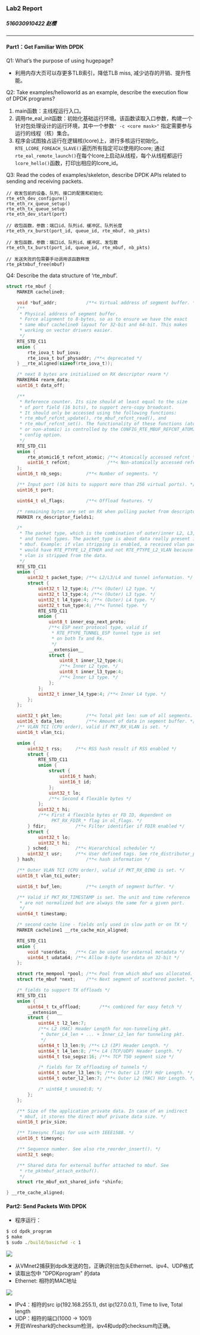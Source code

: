 ### Lab2 Report

##### 516030910422 赵樱
---

#### Part1：Get Familiar With DPDK 
Q1: What’s the purpose of using hugepage?

- 利用内存大页可以存更多TLB索引，降低TLB miss, 减少访存的开销、提升性能。


Q2: Take examples/helloworld as an example, describe the execution flow of DPDK programs?
    
1. main函数：主线程运行入口。
2. 调用rte_eal_init函数：初始化基础运行环境。该函数读取入口参数，构建一个针对包处理设计的运行环境，其中一个参数```" -c <core mask>"``` 指定需要参与运行的线程（核）集合。
3. 程序会试图独占运行在逻辑核(lcore)上，进行多核运行初始化。```RTE_LCORE_FOREACH_SLAVE()```遍历所有指定可以使用的lcore; 通过```rte_eal_remote_launch()```在每个lcore上启动从线程，每个从线程都运行```lcore_hello()```函数，打印出相应的lcore_id。


Q3: Read the codes of examples/skeleton, describe DPDK APIs related to sending and
    receiving packets.

```
// 收发包前的设备、队列、接口的配置和初始化
rte_eth_dev_configure()
rte_eth_rx_queue_setup()
rte_eth_tx_queue_setup
rte_eth_dev_start(port)

// 收包函数，参数：端口id、队列id、缓冲区、队列长度
rte_eth_rx_burst(port_id, queue_id, rte_mbuf, nb_pkts)

// 发包函数，参数：端口id、队列id、缓冲区、发包数
rte_eth_tx_burst(port_id, queue_id, rte_mbuf, nb_pkts)

// 发送失败的包需要手动调用该函数释放
rte_pktmbuf_free(mbuf)
```
  
Q4: Describe the data structure of ‘rte_mbuf’.
```c
struct rte_mbuf {
	MARKER cacheline0;

	void *buf_addr;           /**< Virtual address of segment buffer. */
	/**
	 * Physical address of segment buffer.
	 * Force alignment to 8-bytes, so as to ensure we have the exact
	 * same mbuf cacheline0 layout for 32-bit and 64-bit. This makes
	 * working on vector drivers easier.
	 */
	RTE_STD_C11
	union {
		rte_iova_t buf_iova;
		rte_iova_t buf_physaddr; /**< deprecated */
	} __rte_aligned(sizeof(rte_iova_t));

	/* next 8 bytes are initialised on RX descriptor rearm */
	MARKER64 rearm_data;
	uint16_t data_off;

	/**
	 * Reference counter. Its size should at least equal to the size
	 * of port field (16 bits), to support zero-copy broadcast.
	 * It should only be accessed using the following functions:
	 * rte_mbuf_refcnt_update(), rte_mbuf_refcnt_read(), and
	 * rte_mbuf_refcnt_set(). The functionality of these functions (atomic,
	 * or non-atomic) is controlled by the CONFIG_RTE_MBUF_REFCNT_ATOMIC
	 * config option.
	 */
	RTE_STD_C11
	union {
		rte_atomic16_t refcnt_atomic; /**< Atomically accessed refcnt */
		uint16_t refcnt;              /**< Non-atomically accessed refcnt */
	};
	uint16_t nb_segs;         /**< Number of segments. */

	/** Input port (16 bits to support more than 256 virtual ports). */
	uint16_t port;

	uint64_t ol_flags;        /**< Offload features. */

	/* remaining bytes are set on RX when pulling packet from descriptor */
	MARKER rx_descriptor_fields1;

	/*
	 * The packet type, which is the combination of outer/inner L2, L3, L4
	 * and tunnel types. The packet_type is about data really present in the
	 * mbuf. Example: if vlan stripping is enabled, a received vlan packet
	 * would have RTE_PTYPE_L2_ETHER and not RTE_PTYPE_L2_VLAN because the
	 * vlan is stripped from the data.
	 */
	RTE_STD_C11
	union {
		uint32_t packet_type; /**< L2/L3/L4 and tunnel information. */
		struct {
			uint32_t l2_type:4; /**< (Outer) L2 type. */
			uint32_t l3_type:4; /**< (Outer) L3 type. */
			uint32_t l4_type:4; /**< (Outer) L4 type. */
			uint32_t tun_type:4; /**< Tunnel type. */
			RTE_STD_C11
			union {
				uint8_t inner_esp_next_proto;
				/**< ESP next protocol type, valid if
				 * RTE_PTYPE_TUNNEL_ESP tunnel type is set
				 * on both Tx and Rx.
				 */
				__extension__
				struct {
					uint8_t inner_l2_type:4;
					/**< Inner L2 type. */
					uint8_t inner_l3_type:4;
					/**< Inner L3 type. */
				};
			};
			uint32_t inner_l4_type:4; /**< Inner L4 type. */
		};
	};

	uint32_t pkt_len;         /**< Total pkt len: sum of all segments. */
	uint16_t data_len;        /**< Amount of data in segment buffer. */
	/** VLAN TCI (CPU order), valid if PKT_RX_VLAN is set. */
	uint16_t vlan_tci;

	union {
		uint32_t rss;     /**< RSS hash result if RSS enabled */
		struct {
			RTE_STD_C11
			union {
				struct {
					uint16_t hash;
					uint16_t id;
				};
				uint32_t lo;
				/**< Second 4 flexible bytes */
			};
			uint32_t hi;
			/**< First 4 flexible bytes or FD ID, dependent on
			     PKT_RX_FDIR_* flag in ol_flags. */
		} fdir;           /**< Filter identifier if FDIR enabled */
		struct {
			uint32_t lo;
			uint32_t hi;
		} sched;          /**< Hierarchical scheduler */
		uint32_t usr;	  /**< User defined tags. See rte_distributor_process() */
	} hash;                   /**< hash information */

	/** Outer VLAN TCI (CPU order), valid if PKT_RX_QINQ is set. */
	uint16_t vlan_tci_outer;

	uint16_t buf_len;         /**< Length of segment buffer. */

	/** Valid if PKT_RX_TIMESTAMP is set. The unit and time reference
	 * are not normalized but are always the same for a given port.
	 */
	uint64_t timestamp;

	/* second cache line - fields only used in slow path or on TX */
	MARKER cacheline1 __rte_cache_min_aligned;

	RTE_STD_C11
	union {
		void *userdata;   /**< Can be used for external metadata */
		uint64_t udata64; /**< Allow 8-byte userdata on 32-bit */
	};

	struct rte_mempool *pool; /**< Pool from which mbuf was allocated. */
	struct rte_mbuf *next;    /**< Next segment of scattered packet. */

	/* fields to support TX offloads */
	RTE_STD_C11
	union {
		uint64_t tx_offload;       /**< combined for easy fetch */
		__extension__
		struct {
			uint64_t l2_len:7;
			/**< L2 (MAC) Header Length for non-tunneling pkt.
			 * Outer_L4_len + ... + Inner_L2_len for tunneling pkt.
			 */
			uint64_t l3_len:9; /**< L3 (IP) Header Length. */
			uint64_t l4_len:8; /**< L4 (TCP/UDP) Header Length. */
			uint64_t tso_segsz:16; /**< TCP TSO segment size */

			/* fields for TX offloading of tunnels */
			uint64_t outer_l3_len:9; /**< Outer L3 (IP) Hdr Length. */
			uint64_t outer_l2_len:7; /**< Outer L2 (MAC) Hdr Length. */

			/* uint64_t unused:8; */
		};
	};

	/** Size of the application private data. In case of an indirect
	 * mbuf, it stores the direct mbuf private data size. */
	uint16_t priv_size;

	/** Timesync flags for use with IEEE1588. */
	uint16_t timesync;

	/** Sequence number. See also rte_reorder_insert(). */
	uint32_t seqn;

	/** Shared data for external buffer attached to mbuf. See
	 * rte_pktmbuf_attach_extbuf().
	 */
	struct rte_mbuf_ext_shared_info *shinfo;

} __rte_cache_aligned;

```

#### Part2: Send Packets With DPDK
- 程序运行：
```cmd
$ cd dpdk_program
$ make
$ sudo ./build/basicfwd -c 1
```

![](./screenshot0.png)

- 从VMnet2捕获到dpdk发送的包，正确识别出包头Ethernet、ipv4、UDP格式
- 读取出包中 "DPDKprogram" 的data  	
- Ethernet: 相符的MAC地址

![](./screenshot1.png)

- IPv4：相符的src ip(192.168.255.1), dst ip(127.0.0.1), Time to live, Total length
- UDP：相符的端口(1000 → 1001)
- 开启Wireshark的checksum检测，ipv4和udp的checksum均正确。